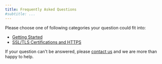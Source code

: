 ```yaml
---
title: Frequently Asked Questions
#subtitle: ...
---
```


Please choose one of following categories your question could fit into:

- [Getting Started](getting-started.md)
- [SSL/TLS Certifications and HTTPS](ssl-tls-setup.md)

If your question can't be answered, please [contact us](/contact) and we are more than happy to help.
